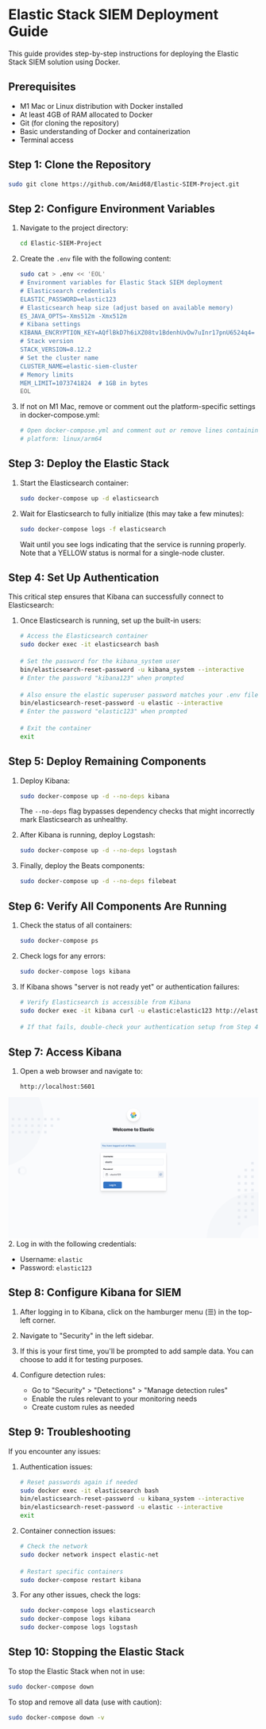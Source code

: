 # Elastic Stack SIEM Deployment Guide

This guide provides step-by-step instructions for deploying the Elastic Stack SIEM solution using Docker.

## Prerequisites

- M1 Mac or Linux distribution with Docker installed
- At least 4GB of RAM allocated to Docker
- Git (for cloning the repository)
- Basic understanding of Docker and containerization
- Terminal access

## Step 1: Clone the Repository

```bash
sudo git clone https://github.com/Amid68/Elastic-SIEM-Project.git
```

## Step 2: Configure Environment Variables

1. Navigate to the project directory:
   ```bash
   cd Elastic-SIEM-Project
   ```

2. Create the `.env` file with the following content:
   ```bash
   sudo cat > .env << 'EOL'
   # Environment variables for Elastic Stack SIEM deployment
   # Elasticsearch credentials
   ELASTIC_PASSWORD=elastic123
   # Elasticsearch heap size (adjust based on available memory)
   ES_JAVA_OPTS=-Xms512m -Xmx512m
   # Kibana settings
   KIBANA_ENCRYPTION_KEY=AQflBkD7h6iXZ08tv1BdenhUvDw7uInr17pnU6524q4=
   # Stack version
   STACK_VERSION=8.12.2
   # Set the cluster name
   CLUSTER_NAME=elastic-siem-cluster
   # Memory limits
   MEM_LIMIT=1073741824  # 1GB in bytes
   EOL
   ```

3. If not on M1 Mac, remove or comment out the platform-specific settings in docker-compose.yml:
   ```bash
   # Open docker-compose.yml and comment out or remove lines containing:
   # platform: linux/arm64
   ```

## Step 3: Deploy the Elastic Stack

1. Start the Elasticsearch container:
   ```bash
   sudo docker-compose up -d elasticsearch
   ```

2. Wait for Elasticsearch to fully initialize (this may take a few minutes):
   ```bash
   sudo docker-compose logs -f elasticsearch
   ```
   
   Wait until you see logs indicating that the service is running properly. Note that a YELLOW status is normal for a single-node cluster.

## Step 4: Set Up Authentication

This critical step ensures that Kibana can successfully connect to Elasticsearch:

1. Once Elasticsearch is running, set up the built-in users:
   ```bash
   # Access the Elasticsearch container
   sudo docker exec -it elasticsearch bash

   # Set the password for the kibana_system user
   bin/elasticsearch-reset-password -u kibana_system --interactive
   # Enter the password "kibana123" when prompted

   # Also ensure the elastic superuser password matches your .env file
   bin/elasticsearch-reset-password -u elastic --interactive
   # Enter the password "elastic123" when prompted

   # Exit the container
   exit
   ```

## Step 5: Deploy Remaining Components

1. Deploy Kibana:
   ```bash
   sudo docker-compose up -d --no-deps kibana
   ```
   
   The `--no-deps` flag bypasses dependency checks that might incorrectly mark Elasticsearch as unhealthy.

2. After Kibana is running, deploy Logstash:
   ```bash
   sudo docker-compose up -d --no-deps logstash
   ```

3. Finally, deploy the Beats components:
   ```bash
   sudo docker-compose up -d --no-deps filebeat
   ```

## Step 6: Verify All Components Are Running

1. Check the status of all containers:
   ```bash
   sudo docker-compose ps
   ```

2. Check logs for any errors:
   ```bash
   sudo docker-compose logs kibana
   ```

3. If Kibana shows "server is not ready yet" or authentication failures:
   ```bash
   # Verify Elasticsearch is accessible from Kibana
   sudo docker exec -it kibana curl -u elastic:elastic123 http://elasticsearch:9200
   
   # If that fails, double-check your authentication setup from Step 4
   ```

## Step 7: Access Kibana

1. Open a web browser and navigate to:
   ```
   http://localhost:5601
   ```
![login screen](./screenshots/login.png "Login Screen")
2. Log in with the following credentials:
   - Username: `elastic`
   - Password: `elastic123`

## Step 8: Configure Kibana for SIEM

1. After logging in to Kibana, click on the hamburger menu (☰) in the top-left corner.

2. Navigate to "Security" in the left sidebar.

3. If this is your first time, you'll be prompted to add sample data. You can choose to add it for testing purposes.

4. Configure detection rules:
   - Go to "Security" > "Detections" > "Manage detection rules"
   - Enable the rules relevant to your monitoring needs
   - Create custom rules as needed

## Step 9: Troubleshooting

If you encounter any issues:

1. Authentication issues:
   ```bash
   # Reset passwords again if needed
   sudo docker exec -it elasticsearch bash
   bin/elasticsearch-reset-password -u kibana_system --interactive
   bin/elasticsearch-reset-password -u elastic --interactive
   exit
   ```

2. Container connection issues:
   ```bash
   # Check the network
   sudo docker network inspect elastic-net
   
   # Restart specific containers
   sudo docker-compose restart kibana
   ```

3. For any other issues, check the logs:
   ```bash
   sudo docker-compose logs elasticsearch
   sudo docker-compose logs kibana
   sudo docker-compose logs logstash
   ```

## Step 10: Stopping the Elastic Stack

To stop the Elastic Stack when not in use:

```bash
sudo docker-compose down
```

To stop and remove all data (use with caution):

```bash
sudo docker-compose down -v
```
